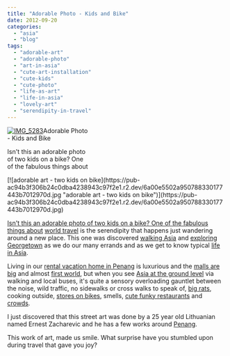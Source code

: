 ```yaml
---
title: "Adorable Photo - Kids and Bike"
date: 2012-09-20
categories: 
  - "asia"
  - "blog"
tags: 
  - "adorable-art"
  - "adorable-photo"
  - "art-in-asia"
  - "cute-art-installation"
  - "cute-kids"
  - "cute-photo"
  - "life-as-art"
  - "life-in-asia"
  - "lovely-art"
  - "serendipity-in-travel"
---
```


[![IMG_5283](https://pub-ac94b3f306b24c0dba4238943c97f2e1.r2.dev/6a00e5502a950788330177443b6fd7970d.jpg "IMG_5283")](https://pub-ac94b3f306b24c0dba4238943c97f2e1.r2.dev/6a00e5502a950788330177443b6fd7970d.jpg)Adorable Photo  
\- Kids and Bike  
  
Isn't this an adorable photo  
of two kids on a bike? One  
of the fabulous things about

<!--more--> [![adorable art - two kids on bike](https://pub-ac94b3f306b24c0dba4238943c97f2e1.r2.dev/6a00e5502a950788330177443b7012970d.jpg "adorable art - two kids on bike")](https://pub-ac94b3f306b24c0dba4238943c97f2e1.r2.dev/6a00e5502a950788330177443b7012970d.jpg)

[Isn't this an adorable photo of two kids on a bike? One of the fabulous things about](https://pub-ac94b3f306b24c0dba4238943c97f2e1.r2.dev/6a00e5502a950788330177443b7012970d-150x150-1.jpg) [world travel](http://soultravelers3new.local/2012/01/amazing-family-world-tour.html "RTW world travel") is the serendipity that happens just wandering around a new place. This one was discovered [walking Asia](http://soultravelers3new.local/2012/08/walking-in-asia.html "walking Asia ") and [exploring Georgetown](http://soultravelers3new.local/2011/02/20-stunning-photos-chinese-new-year-georgetown-penang.html "Exploring Georgetown, Malaysia") as we do our many errands and as we get to know typical [life in Asia](http://soultravelers3new.local/2012/05/living-in-asia.html "life in Asia").  
  
Living in our [rental vacation home in Penang](http://soultravelers3new.local/2012/03/finding-a-vacation-rental-apartment-in-penang-2.html "rental apartment or condo in Penang") is luxurious and the [malls are big](http://soultravelers3new.local/2010/12/tropical-christmas-abroad-in-asia.html "mall in Penang") and almost [first world](http://soultravelers3new.local/2012/08/weird-asia.html "first world mall in 3rd world asia"), but when you see [Asia at the ground level](http://soultravelers3new.local/2012/07/typical-malaysia-local-style.html "Asia local style") via walking and local buses, it's quite a sensory overloading gauntlet between the noise, wild traffic, no sidewalks or cross walks to speak of, [big rats](http://soultravelers3new.local/2012/07/big-rats-in-asia.html "Big rats in Asia hawker stands"), cooking outside, [stores on bikes](http://soultravelers3new.local/2012/08/awesome-asian-coconut-rickshaw-photo.html "coconut store on bike asia"), smells, [cute funky restaurants](http://soultravelers3new.local/2012/09/cutest-restaurant-in-asia.html "cute, funky restaurants") and [crowds](http://soultravelers3new.local/2012/08/asian-local-cafe-style.html "Asia crowded cafe").  
  
I just discovered that this street art was done by a 25 year old Lithuanian named Ernest Zacharevic and he has a few works around [Penang](http://soultravelers3new.local/2012/06/why-learn-mandarin-in-tropical-asia-penang.html "penang").  
  
This work of art, made us smile. What surprise have you stumbled upon during travel that gave you joy?
